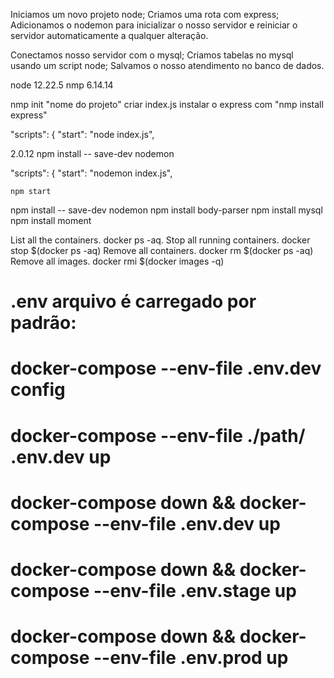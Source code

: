 Iniciamos um novo projeto node;
Criamos uma rota com express;
Adicionamos o nodemon para inicializar o nosso servidor e reiniciar o servidor automaticamente a qualquer alteração.

Conectamos nosso servidor com o mysql;
Criamos tabelas no mysql usando um script node;
Salvamos o nosso atendimento no banco de dados.



node 12.22.5
nmp 6.14.14

nmp init "nome do projeto" 
criar index.js
instalar o express com "nmp install express"

  "scripts": {
    "start": "node index.js",


2.0.12
npm install -- save-dev nodemon

 "scripts": {
    "start": "nodemon index.js",


    npm start


npm install -- save-dev nodemon
npm install body-parser
npm install mysql
npm install moment

List all the containers. docker ps -aq.
Stop all running containers. docker stop $(docker ps -aq)
Remove all containers. docker rm $(docker ps -aq)
Remove all images. docker rmi $(docker images -q)


# .env arquivo é carregado por padrão:
# docker-compose --env-file .env.dev config
# docker-compose --env-file ./path/ .env.dev up 



# docker-compose down && docker-compose --env-file .env.dev up 
# docker-compose down && docker-compose --env-file .env.stage up
# docker-compose down && docker-compose --env-file .env.prod up
